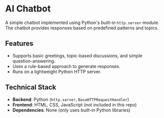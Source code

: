 # AI Chatbot

A simple chatbot implemented using Python's built-in `http.server` module. The chatbot provides responses based on predefined patterns and topics.

## Features

- Supports basic greetings, topic-based discussions, and simple question-answering.
- Uses a rule-based approach to generate responses.
- Runs on a lightweight Python HTTP server.

## Technical Stack

- **Backend**: Python (`http.server`, `BaseHTTPRequestHandler`)
- **Frontend**: HTML, CSS, JavaScript (not included in this repo)
- **Dependencies**: None (only uses built-in Python libraries)
